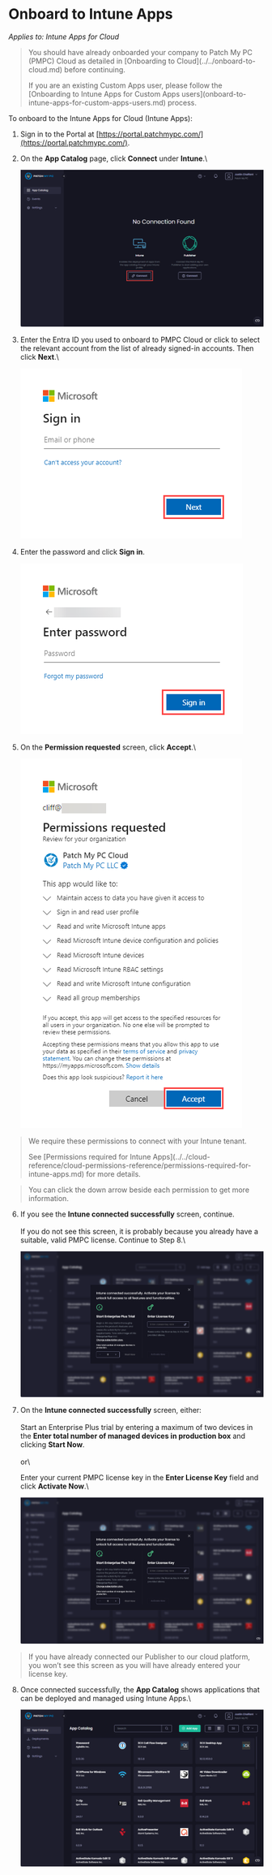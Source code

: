 # Onboard to Intune Apps

_Applies to: Intune Apps for Cloud_

<blockquote class="wp-block-quote is-important">
<p>You should have already onboarded your company to Patch My PC (PMPC) Cloud as detailed in [Onboarding to Cloud](../../onboard-to-cloud.md) before continuing.</p>
<p>If you are an existing Custom Apps user, please follow the [Onboarding to Intune Apps for Custom Apps users](onboard-to-intune-apps-for-custom-apps-users.md) process.</p>
</blockquote>

To onboard to the Intune Apps for Cloud (Intune Apps):

1. Sign in to the Portal at [https://portal.patchmypc.com/](https://portal.patchmypc.com/).
2.  On the **App Catalog** page, click **Connect** under **Intune**.\


    ![Clicking "Connect" under Intune on the App Catalog page](/_images/image-(1745).png "Clicking “Connect” under Intune on the App Catalog page")
3.  Enter the Entra ID you used to onboard to PMPC Cloud or click to select the relevant account from the list of already signed-in accounts. Then click **Next**.\


    !["Microsoft Sign in" screen](/_images/image-(926).png "“Microsoft Sign in” screen")


4.  Enter the password and click **Sign in**.



    !["Microsoft Enter password" screen](/_images/image-(927).png "“Microsoft Enter password” screen")


5.  On the **Permission requested** screen, click **Accept**.\


    !["Permissions requested" screen](/_images/image-(929).png "“Permissions requested” screen")

<blockquote class="wp-block-quote is-note">
<p>We require these permissions to connect with your Intune tenant.</p>
<p>See [Permissions required for Intune Apps](../../cloud-reference/cloud-permissions-reference/permissions-required-for-intune-apps.md) for more details.</p>
</blockquote>

<blockquote class="wp-block-quote is-tip">
<p>You can click the down arrow beside each permission to get more information.</p>
</blockquote>

6.  If you see the **Intune connected successfully** screen, continue.\
    \
    If you do not see this screen, it is probably because you already have a suitable, valid PMPC license. Continue to Step 8.\


    !["Intune connected successfully" screen](/_images/image-(930).png "“Intune connected successfully” screen")


7.  On the **Intune connected successfully** screen, either:\
    \
    Start an Enterprise Plus trial by entering a maximum of two devices in the **Enter total number of managed devices in production box** and clicking **Start Now**.\
    \
    or\


    Enter your current PMPC license key in the **Enter License Key** field and click **Activate Now**.\


    !["Intune connected successfully" screen](/_images/image-(931).png "“Intune connected successfully” screen")

<blockquote class="wp-block-quote is-note">
<p>If you have already connected our Publisher to our cloud platform, you won’t see this screen as you will have already entered your license key.</p>
</blockquote>

8.  Once connected successfully, the **App Catalog** shows applications that can be deployed and managed using Intune Apps.\


    !["App Catalog" screen](/_images/image-(1747).png "“App Catalog” screen")